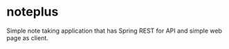 # noteplus
Simple note taking application that has Spring REST for API and simple web page as client.
